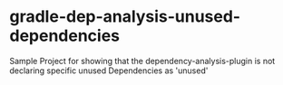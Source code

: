 # gradle-dep-analysis-unused-dependencies

Sample Project for showing that the dependency-analysis-plugin is not declaring specific unused Dependencies as 'unused'
